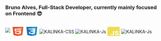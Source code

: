 ### Bruno Alves, Full-Stack Developer, currently mainly focused on Frontend 😎

  
<div style="display: inline_block"><br>
  <img src="https://cdn.jsdelivr.net/gh/devicons/devicon/icons/bootstrap/bootstrap-original.svg" />
  <img align="center" alt="KALINKA-HTML" height="30" width="40" src="https://raw.githubusercontent.com/devicons/devicon/master/icons/html5/html5-original.svg">
  <img align="center" alt="KALINKA-CSS" height="30" width="40" src="https://raw.githubusercontent.com/devicons/devicon/master/icons/css3/css3-original.svg">
  <img align="center" alt="KALINKA-CSS" height="30" width="40" src="https://www.vectorlogo.zone/logos/tailwindcss/tailwindcss-icon.svg">
  <img align="center" alt="KALINKA-Js" height="30" width="40" src="https://upload.wikimedia.org/wikipedia/commons/b/b2/Bootstrap_logo.svg">
  <img align="center" alt="KALINKA-Js" height="30" width="40" src="https://raw.githubusercontent.com/devicons/devicon/master/icons/javascript/javascript-plain.svg">
  <img align="center" alt="KALINKA-Js" height="30" width="40" src="https://upload.wikimedia.org/wikipedia/commons/9/95/Vue.js_Logo_2.svg">
</div>

<!--
**brunoalves21/brunoalves21** is a ✨ _special_ ✨ repository because its `README.md` (this file) appears on your GitHub profile.

Here are some ideas to get you started:

- 🔭 I’m currently working on ...
- 🌱 I’m currently learning ...
- 👯 I’m looking to collaborate on ...
- 🤔 I’m looking for help with ...
- 💬 Ask me about ...
- 📫 How to reach me: ...
- 😄 Pronouns: ...
- ⚡ Fun fact: ...
-->
